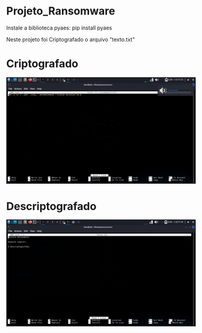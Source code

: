 # Projeto_Ransomware

Instale a biblioteca pyaes:
pip install pyaes


Neste projeto foi Criptografado o arquivo "texto.txt"

# Criptografado
![teste.txt Criptografado](criptografado.png)

# Descriptografado
![teste.txt Descriptografado](descriptografado.png)

